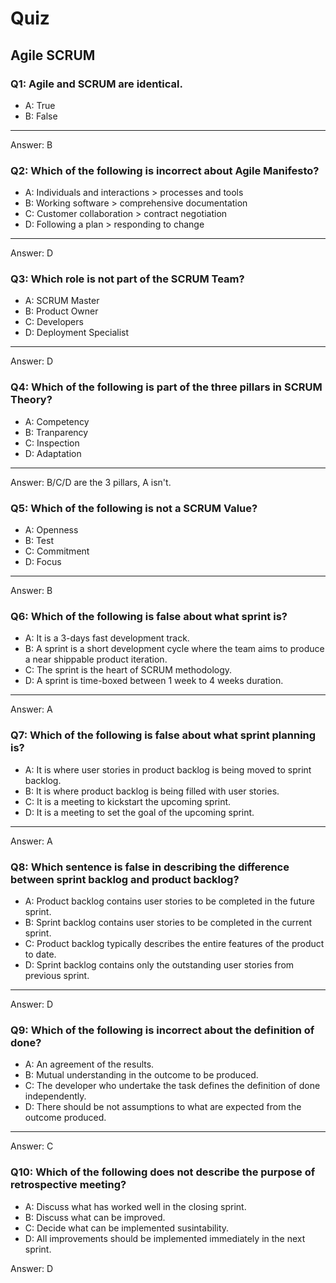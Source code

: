 # Quiz
## Agile SCRUM

### Q1: Agile and SCRUM are identical.

- A: True
- B: False
---
Answer: B

### Q2: Which of the following is incorrect about Agile Manifesto?

- A: Individuals and interactions > processes and tools
- B: Working software > comprehensive documentation
- C: Customer collaboration > contract negotiation
- D: Following a plan > responding to change
---
Answer: D

### Q3: Which role is not part of the SCRUM Team?

- A: SCRUM Master
- B: Product Owner
- C: Developers
- D: Deployment Specialist
---
Answer: D

### Q4: Which of the following is part of the three pillars in SCRUM Theory?

- A: Competency
- B: Tranparency
- C: Inspection
- D: Adaptation
---
Answer: B/C/D are the 3 pillars, A isn't. 

### Q5: Which of the following is not a SCRUM Value?

- A: Openness
- B: Test
- C: Commitment
- D: Focus
---
Answer: B

### Q6: Which of the following is false about what sprint is?
- A: It is a 3-days fast development track.
- B: A sprint is a short development cycle where the team aims to produce a near shippable product iteration.
- C: The sprint is the heart of SCRUM methodology.
- D: A sprint is time-boxed between 1 week to 4 weeks duration.
---
Answer: A

### Q7: Which of the following is false about what sprint planning is?

- A: It is where user stories in product backlog is being moved to sprint backlog.
- B: It is where product backlog is being filled with user stories.
- C: It is a meeting to kickstart the upcoming sprint.
- D: It is a meeting to set the goal of the upcoming sprint.
---
Answer: A

### Q8: Which sentence is false in describing the difference between sprint backlog and product backlog?

- A: Product backlog contains user stories to be completed in the future sprint.
- B: Sprint backlog contains user stories to be completed in the current sprint.
- C: Product backlog typically describes the entire features of the product to date.
- D: Sprint backlog contains only the outstanding user stories from previous sprint.
---
Answer: D

### Q9: Which of the following is incorrect about the definition of done?

- A: An agreement of the results.
- B: Mutual understanding in the outcome to be produced.
- C: The developer who undertake the task defines the definition of done independently.
- D: There should be not assumptions to what are expected from the outcome produced.
---
Answer: C

### Q10: Which of the following does not describe the purpose of retrospective meeting?

- A: Discuss what has worked well in the closing sprint.
- B: Discuss what can be improved.
- C: Decide what can be implemented susintability.
- D: All improvements should be implemented immediately in the next sprint.

Answer: D